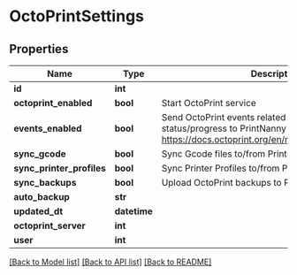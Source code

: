 # OctoPrintSettings


## Properties
Name | Type | Description | Notes
------------ | ------------- | ------------- | -------------
**id** | **int** |  | [readonly] 
**octoprint_enabled** | **bool** | Start OctoPrint service | [optional] 
**events_enabled** | **bool** | Send OctoPrint events related to print job status/progress to PrintNanny Cloud https://docs.octoprint.org/en/master/events/index.html | [optional] 
**sync_gcode** | **bool** | Sync Gcode files to/from PrintNanny Cloud | [optional] 
**sync_printer_profiles** | **bool** | Sync Printer Profiles to/from PrintNanny Cloud | [optional] 
**sync_backups** | **bool** | Upload OctoPrint backups to PrintNanny Cloud | [optional] 
**auto_backup** | **str** |  | [optional] 
**updated_dt** | **datetime** |  | [readonly] 
**octoprint_server** | **int** |  | 
**user** | **int** |  | [readonly] 

[[Back to Model list]](../README.md#documentation-for-models) [[Back to API list]](../README.md#documentation-for-api-endpoints) [[Back to README]](../README.md)


